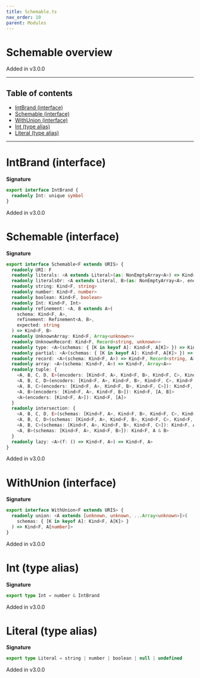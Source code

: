 ```yaml
---
title: Schemable.ts
nav_order: 10
parent: Modules
---
```


# Schemable overview

Added in v3.0.0

---

<h2 class="text-delta">Table of contents</h2>

- [IntBrand (interface)](#intbrand-interface)
- [Schemable (interface)](#schemable-interface)
- [WithUnion (interface)](#withunion-interface)
- [Int (type alias)](#int-type-alias)
- [Literal (type alias)](#literal-type-alias)

---

# IntBrand (interface)

**Signature**

```ts
export interface IntBrand {
  readonly Int: unique symbol
}
```

Added in v3.0.0

# Schemable (interface)

**Signature**

```ts
export interface Schemable<F extends URIS> {
  readonly URI: F
  readonly literals: <A extends Literal>(as: NonEmptyArray<A>) => Kind<F, A>
  readonly literalsOr: <A extends Literal, B>(as: NonEmptyArray<A>, encoder: Kind<F, B>) => Kind<F, A | B>
  readonly string: Kind<F, string>
  readonly number: Kind<F, number>
  readonly boolean: Kind<F, boolean>
  readonly Int: Kind<F, Int>
  readonly refinement: <A, B extends A>(
    schema: Kind<F, A>,
    refinement: Refinement<A, B>,
    expected: string
  ) => Kind<F, B>
  readonly UnknownArray: Kind<F, Array<unknown>>
  readonly UnknownRecord: Kind<F, Record<string, unknown>>
  readonly type: <A>(schemas: { [K in keyof A]: Kind<F, A[K]> }) => Kind<F, A>
  readonly partial: <A>(schemas: { [K in keyof A]: Kind<F, A[K]> }) => Kind<F, Partial<A>>
  readonly record: <A>(schema: Kind<F, A>) => Kind<F, Record<string, A>>
  readonly array: <A>(schema: Kind<F, A>) => Kind<F, Array<A>>
  readonly tuple: {
    <A, B, C, D, E>(encoders: [Kind<F, A>, Kind<F, B>, Kind<F, C>, Kind<F, D>, Kind<F, E>]): Kind<F, [A, B, C, D, E]>
    <A, B, C, D>(encoders: [Kind<F, A>, Kind<F, B>, Kind<F, C>, Kind<F, D>]): Kind<F, [A, B, C, D]>
    <A, B, C>(encoders: [Kind<F, A>, Kind<F, B>, Kind<F, C>]): Kind<F, [A, B, C]>
    <A, B>(encoders: [Kind<F, A>, Kind<F, B>]): Kind<F, [A, B]>
    <A>(encoders: [Kind<F, A>]): Kind<F, [A]>
  }
  readonly intersection: {
    <A, B, C, D, E>(schemas: [Kind<F, A>, Kind<F, B>, Kind<F, C>, Kind<F, D>, Kind<F, E>]): Kind<F, A & B & C & D & E>
    <A, B, C, D>(schemas: [Kind<F, A>, Kind<F, B>, Kind<F, C>, Kind<F, D>]): Kind<F, A & B & C & D>
    <A, B, C>(schemas: [Kind<F, A>, Kind<F, B>, Kind<F, C>]): Kind<F, A & B & C>
    <A, B>(schemas: [Kind<F, A>, Kind<F, B>]): Kind<F, A & B>
  }
  readonly lazy: <A>(f: () => Kind<F, A>) => Kind<F, A>
}
```

Added in v3.0.0

# WithUnion (interface)

**Signature**

```ts
export interface WithUnion<F extends URIS> {
  readonly union: <A extends [unknown, unknown, ...Array<unknown>]>(
    schemas: { [K in keyof A]: Kind<F, A[K]> }
  ) => Kind<F, A[number]>
}
```

Added in v3.0.0

# Int (type alias)

**Signature**

```ts
export type Int = number & IntBrand
```

Added in v3.0.0

# Literal (type alias)

**Signature**

```ts
export type Literal = string | number | boolean | null | undefined
```

Added in v3.0.0
